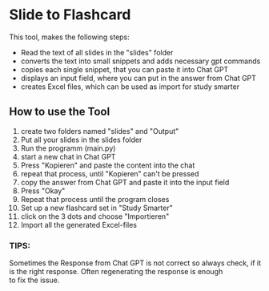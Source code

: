 # Slide to Flashcard
This tool, makes the following steps:
- Read the text of all slides in the "slides" folder
- converts the text into small snippets and adds necessary gpt commands
- copies each single snippet, that you can paste it into Chat GPT 
- displays an input field, where you can put in the answer from Chat GPT
- creates Excel files, which can be used as import for study smarter

## How to use the Tool
1. create two folders named "slides" and "Output"
2. Put all your slides in the slides folder
3. Run the programm (main.py)
4. start a new chat in Chat GPT
5. Press "Kopieren" and paste the content into the chat
6. repeat that process, until "Kopieren" can't be pressed 
7. copy the answer from Chat GPT and paste it into the input field
8. Press "Okay"
9. Repeat that process until the program closes
10. Set up a new flashcard set in "Study Smarter"
11. click on the 3 dots and choose "Importieren"
12. Import all the generated Excel-files



### TIPS:
Sometimes the Response from Chat GPT is not correct so always check, if it is the right response.
Often regenerating the response is enough to fix the issue.